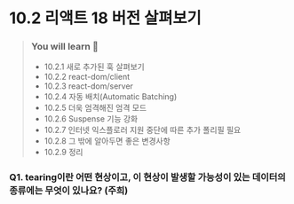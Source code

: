 # 10.2 리액트 18 버전 살펴보기

> ### You will learn 📝
>
>- 10.2.1 새로 추가된 훅 살펴보기
>- 10.2.2 react-dom/client
>- 10.2.3 react-dom/server
>- 10.2.4 자동 배치(Automatic Batching)
>- 10.2.5 더욱 엄격해진 엄격 모드
>- 10.2.6 Suspense 기능 강화
>- 10.2.7 인터넷 익스플로러 지원 중단에 따른 추가 폴리필 필요
>- 10.2.8 그 밖에 알아두면 좋은 변경사항
>- 10.2.9 정리

### Q1. tearing이란 어떤 현상이고, 이 현상이 발생할 가능성이 있는 데이터의 종류에는 무엇이 있나요? (주희)
